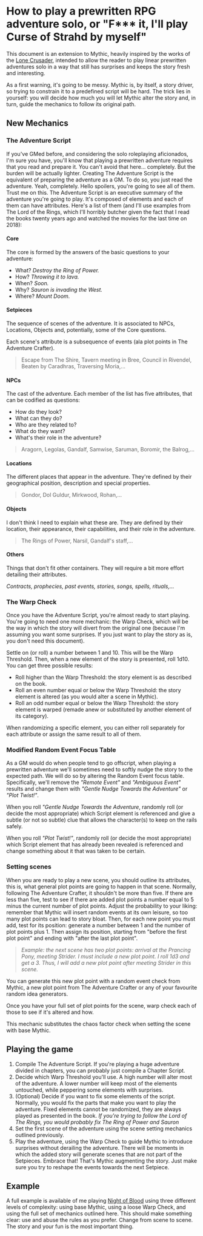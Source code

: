 # How to play a prewritten RPG adventure solo, or "F*** it, I'll play Curse of Strahd by myself"

This document is an extension to Mythic, heavily inspired by the works of the [Lone Crusader](http://web.archive.org/web/20181011014058/http://thelonecrusader.com/), intended to allow the reader to play linear prewritten adventures solo in a way that still has surprises and keeps the story fresh and interesting.

As a first warning, it's going to be messy. Mythic is, by itself, a story driver, so trying to constrain it to a predefined script will be hard. The trick lies in yourself: you will decide how much you will let Mythic alter the story and, in turn, guide the mechanics to follow its original path.

## New Mechanics

### The Adventure Script

If you've GMed before, and considering the solo roleplaying aficionados, I'm sure you have, you'll know that playing a prewritten adventure requires that you read and prepare it. You can't avoid that here... completely. But the burden will be actually lighter. Creating The Adventure Script is the equivalent of preparing the adventure as a GM. To do so, you just read the adventure. Yeah, completely. Hello spoilers, you're going to see all of them. Trust me on this. The Adventure Script is an executive summary of the adventure you're going to play. It's composed of elements and each of them can have attributes. Here's a list of them (and I'll use examples from The Lord of the Rings, which I'll horribly butcher given the fact that I read the books twenty years ago and watched the movies for the last time on 2018):

#### Core

The core is formed by the answers of the basic questions to your adventure:

- What? *Destroy the Ring of Power.*
- How? *Throwing it to lava.*
- When? *Soon.*
- Why? *Sauron is invading the West.*
- Where? *Mount Doom.*

#### Setpieces

The sequence of scenes of the adventure. It is associated to NPCs, Locations, Objects and, potentially, some of the Core questions.

Each scene's attribute is a subsequence of events (ala plot points in The Adventure Crafter).

> Escape from The Shire, Tavern meeting in Bree, Council in Rivendel, Beaten by Caradhras, Traversing Moria,...

#### NPCs

The cast of the adventure. Each member of the list has five attributes, that can be codified as questions:

- How do they look?
- What can they do?
- Who are they related to?
- What do they want?
- What's their role in the adventure?

> Aragorn, Legolas, Gandalf, Samwise, Saruman, Boromir, the Balrog,...

#### Locations

The different places that appear in the adventure. They're defined by their geographical position, description and special properties.

> Gondor, Dol Guldur, Mirkwood, Rohan,...

#### Objects

I don't think I need to explain what these are. They are defined by their location, their appearance, their capabilities, and their role in the adventure.

> The Rings of Power, Narsil, Gandalf's staff,...

#### Others

Things that don't fit other containers. They will require a bit more effort detailing their attributes.

*Contracts, prophecies, past events, stories, songs, spells, rituals,...*


### The Warp Check

Once you have the Adventure Script, you're almost ready to start playing. You're going to need one more mechanic: the Warp Check, which will be the way in which the story will divert from the original one (because I'm assuming you want some surprises. If you just want to play the story as is, you don't need this document).

Settle on (or roll) a number between 1 and 10. This will be the Warp Threshold. Then, when a new element of the story is presented, roll 1d10. You can get three possible results:

- Roll higher than the Warp Threshold: the story element is as described on the book.
- Roll an even number equal or below the Warp Threshold: the story element is altered (as you would alter a scene in Mythic).
- Roll an odd number equal or below the Warp Threshold: the story element is warped (remade anew or substituted by another element of its category).

When randomizing a specific element, you can either roll separately for each attribute or assign the same result to all of them.

### Modified Random Event Focus Table

As a GM would do when people tend to go offscript, when playing a prewritten adventure we'll sometimes need to softly nudge the story to the expected path. We will do so by altering the Random Event focus table. Specifically, we'll remove the *"Remote Event"* and *"Ambiguous Event"* results and change them with *"Gentle Nudge Towards the Adventure"* or *"Plot Twist!"*.

When you roll *"Gentle Nudge Towards the Adventure*, randomly roll (or decide the most appropriate) which Script element is referenced and give a subtle (or not so subtle) clue that allows the character(s) to keep on the rails safely.

When you roll *"Plot Twist!"*, randomly roll (or decide the most appropriate) which Script element that has already been revealed is referenced and change something about it that was taken to be certain.

### Setting scenes

When you are ready to play a new scene, you should outline its attributes, this is, what general plot points are going to happen in that scene. Normally, following The Adventure Crafter, it shouldn't be more than five. If there are less than five, test to see if there are added plot points a number equal to 5 minus the current number of plot points. Adjust the probability to your liking: remember that Mythic will insert random events at its own leisure, so too many plot points can lead to story bloat. Then, for each new point you must add, test for its position: generate a number between 1 and the number of plot points plus 1. Then assign its position, starting from "before the first plot point" and ending with "after the last plot point".

> *Example: the next scene has two plot points: arrival at the Prancing Pony, meeting Strider. I must include a new plot point. I roll 1d3 and get a 3. Thus, I will add a new plot point after meeting Strider in this scene.*

You can generate this new plot point with a random event check from Mythic, a new plot point from The Adventure Crafter or any of your favourite random idea generators.

Once you have your full set of plot points for the scene, warp check each of those to see if it's altered and how.

This mechanic substitutes the chaos factor check when setting the scene with base Mythic.

## Playing the game

1. Compile The Adventure Script. If you're playing a huge adventure divided in chapters, you can probably just compile a Chapter Script.
2. Decide which Warp Threshold you'll use. A high number will alter most of the adventure. A lower number will keep most of the elements untouched, while peppering some elements with surprises.
2. (Optional) Decide if you want to fix some elements of the script. Normally, you would fix the parts that make you want to play the adventure. Fixed elements cannot be randomized, they are always played as presented in the book. *If you're trying to follow the Lord of The Rings, you would probably fix The Ring of Power and Sauron*
3. Set the first scene of the adventure using the scene setting mechanics outlined previously.
4. Play the adventure, using the Warp Check to guide Mythic to introduce surprises without derailing the adventure. There will be moments in which the added story will generate scenes that are not part of the Setpieces. Embrace that! That's Mythic augmenting the story. Just make sure you try to reshape the events towards the next Setpiece.

## Example

A full example is available of me playing [Night of Blood](example/adventure.md) using three different levels of complexity: using base Mythic, using a loose Warp Check, and using the full set of mechanics outlined here. This should make something clear: use and abuse the rules as you prefer. Change from scene to scene. The story and your fun is the most important thing.


















